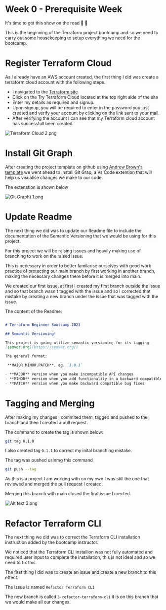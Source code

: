 # Week 0 - Prerequisite Week

It's time to get this show on the road :dancers: :dancers:

This is the beginning of the Terraform project bootcamp and so we need to carry out some housekeeping to setup everything we need for the bootcamp.

# Register Terraform Cloud

As I already have an AWS account created, the first thing I did was create a terraform cloud account with the following steps.

- I navigated to the [Terraform site](https://www.terraform.io/)
- Click on the Try Terraform Cloud located at the top right side of the site
- Enter my details as required and signup.
- Upon signup, you will be required to enter in the password you just created and verify your account by clicking on the link sent to your mail.
- After verifying the account I can see that my Terraform cloud account has successfull been created.

![Terraform Cloud]() 2.png

# Install Git Graph

After creating the project template on github using [Andrew Brown's template](https://github.com/ExamProCo/terraform-beginner-bootcamp-2023) we went ahead to install Git Grap, a Vs Code extention that will help us visualise changes we make to our code.

The extenstion is shown below

![Git Graph]()) 1.png

# Update Readme

The next thing we did was to update our Readme file to include the documentation of the Semantic Versioning that we would be using for this project.

For this project we will be raising issues and heavily making use of branching to work on the raised issue.

This is necessary in order to better familarise ourselves with good work practice of protecting our main branch by first working in another branch, making the necessary changes there before it is merged into main.

We created our first issue, at first I created my first branch outside the issue and so that branch wasn't tagged with the issue and so I corrected that mistake by creating a new branch under the issue that was tagged with the issue.

The content of the Readme:

```md

# Terraform Beginner Bootcamp 2023

## Semantic Versioning!

This project is going utilize semantic versioning for its tagging.
[semver.org](https://semver.org/)

The general format:

 **MAJOR.MINOR.PATCH**, eg. `1.0.1`

- **MAJOR** version when you make incompatible API changes
- **MINOR** version when you add functionality in a backward compatible manner
- **PATCH** version when you make backward compatible bug fixes

```

# Tagging and Merging

After making my changes I commited them, tagged and pushed to the branch and then I created a pull request.

The command to create the tag is shown below:

```sh
git tag 0.1.0
```

I also created tag `0.1.1` to correct my inital branching mistake.

The tag was pushed usinmg this command 

```sh
git push --tag
```

As this is a project I am working with on my own I was still the one that reviewed and merged the pull request I created.

Merging this branch with main closed the firat issue I crected.

![Alt text]() 3.png

# Refactor Terraform CLI 

The next thing we did was to correct the Terraform CLI installation instruction added by the bootcamp instructor.

We noticed that the Terraform CLI installion was not fully automated and required user input to complete the installation, this is not ideal and so we need to fix this.

The first thing I did was to create an issue and create a new branch to this effect.

The issue is named `Refactor Terraform CLI`

The new branch is called `3-refactor-terraform-cli` it is on this branch that we would make all our changes.

